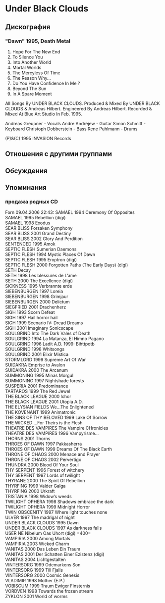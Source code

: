 # Under Black Clouds



## Дискография

### "Dawn" 1995, Death Metal

1. Hope For The New End
2. To Silence You
3. Into Another World
4. Mortal Worlds
5. The Mercyless Of Time
6. The Reason Why...
7. Do You Have Confidence In Me ?
8. Beyond The Sun
9. In A Spare Moment

All Songs By UNDER BLACK CLOUDS.
Produced & Mixed By UNDER BLACK CLOUDS &
Andreas Hilbert.
Engineered By Andreas Hilbert.
Recorded & Mixed At Blue Art Studio In Feb. 1995.

Andreas Greupner - Vocals
Andre Andrejew - Guitar
Simon Schmitt - Keyboard
Christoph Dobberstein - Bass
Rene Puhlmann - Drums

(P)&(C) 1995 INVASION Records


## Отношения с другими группами


## Обсуждения


## Упоминания

### продажа родных CD

Forn 09.04.2006 22:43:
SAMAEL 1994 Ceremony Of Opposites <BR>SAMAEL 1995 Rebellion (digi) <BR>SAMAEL 1998 Exodus <BR>SEAR BLISS  Forsaken Symphony<BR>SEAR BLISS 2001 Grand Destiny <BR>SEAR BLISS 2002 Glory And Perdition <BR>SENTENCED 1995 Amok <BR>SEPTIC FLESH  Sumerian Daemons<BR>SEPTIC FLESH 1994 Mystic Places Of Dawn <BR>SEPTIC FLESH 1995 Eroptron (digi) <BR>SEPTIC FLESH 2000 Forgotten Paths (The Early Days) (digi) <BR>SETH  Decay<BR>SETH 1998 Les blessures de L’ame <BR>SETH 2000 The Excellence (digi) <BR>SICKNESS 1995 Verbrannte erde <BR>SIEBENBURGEN 1997 Loreia <BR>SIEBENBURGEN 1998 Grimjaur <BR>SIEBENBURGEN 2000 Delictum <BR>SIEGFRIED 2001 Drachenherz <BR>SIGH 1993 Scorn Defeat <BR>SIGH 1997 Hail horror hail <BR>SIGH 1999 Scenario IV: Dread Dreams <BR>SIGH 2001 Imaginary Sonicscape <BR>SOULGRIND  Into The Dark Vales of Death<BR>SOULGRIND 1994 La Matanza, El Himno Pagano <BR>SOULGRIND 1996 Ladit A.D. 1999: Bihttpotb <BR>SOULGRIND 1998 Whitsongs <BR>SOULGRIND 2001 Elixir Mistica <BR>STORMLORD 1999 Supreme Art Of War <BR>SUIDAKRA  Emprise to Avalon<BR>SUIDAKRA 2000 The Arcanum <BR>SUMMONING 1995 Minas Morgul <BR>SUMMONING 1997 Nightshade forests <BR>SUSPERIA 2001 Predominance <BR>TARTAROS 1999 The Red Jewel <BR>THE BLACK LEAGUE 2000 Ichor <BR>THE BLACK LEAGUE 2001 Utopia A.D. <BR>THE ELYSIAN FIELDS  We...The Enlightened<BR>THE KOVENANT 1999 Animatronic <BR>THE SINS OF THY BELOVED 1999 Lake Of Sorrow <BR>THE WICKED  ...For Theirs is the Flesh<BR>THEATRE DES VAMPIRES  The Vampire CHronicles<BR>THEATRE DES VAMPIRES 1996 Vampyrisme... <BR>THORNS 2001 Thorns <BR>THROES OF DAWN 1997 Pakkasherra <BR>THROES OF DAWN 1999 Dreams Of The Black Earth <BR>THRONE OF CHAOS 2000 Menace and Prayer <BR>THRONE OF CHAOS 2002 Pervertigo <BR>THUNDRA 2000 Blood Of Your Soul <BR>THY SERPENT 1996 Forest of witchery <BR>THY SERPENT 1997 Lords of twilight <BR>THYRANE 2000 The Spirit Of Rebellion <BR>THYRFING 1999 Valder Galga <BR>THYRFING 2000 Urkraft <BR>TRISTANIA 1998 Widow’s weeds <BR>TWILIGHT OPHERA 1998 Shadows embrace the dark <BR>TWILIGHT OPHERA 1999 Midnight Horror <BR>TWIN OBSCENITY 1997 Where light touches none <BR>ULVER 1997 The madrigal of night <BR>UNDER BLACK CLOUDS 1995 Dawn <BR>UNDER BLACK CLOUDS 1997 As darkness falls <BR>USER NE  Nibelum Oas Uhort (digi) =400=<BR>VAMPIRIA 2000 Among Mortals <BR>VAMPIRIA 2003 Wicked Charm <BR>VANITAS 2000 Das Leben Ein Traum <BR>VANITAS 2001 Der Schatten Einer Ezistenz (digi) <BR>VANITAS 2004 Lichtgestalten <BR>VINTERSORG 1999 Odemarkens Son <BR>VINTERSORG 1999 Till Fjalls <BR>VINTERSORG 2000 Cosmic Genesis <BR>VLADIMIR 1998 Mother (E.P.) <BR>VOBISCUM 1999 Traum Ewiger Finsternis <BR>VORDVEN 1998 Towards the frozen stream <BR>ZYKLON 2001 World of worms<BR>

